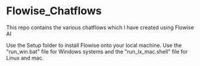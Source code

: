 # Flowise_Chatflows
This repo contains the various chatflows which I have created using Flowise AI

Use the Setup folder to install Flowise onto your local machine. Use the "run_win.bat" file for Windows systems and the "run_lx_mac.shell" file for Linux and mac.

